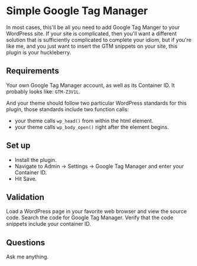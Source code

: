 # Simple Google Tag Manager

In most cases, this'll be all you need to add Google Tag Manger to your WordPress site. If your site is complicated, then you'll want a different solution that is sufficiently complicated to complete your idiom, but if you're like me, and you just want to insert the GTM snippets on your site, this plugin is your huckleberry.

## Requirements

Your own Google Tag Manager account, as well as its Container ID. It probably looks like: `GTM-Z3V1L`.

And your theme should follow two particular WordPress standards for this plugin, those standards include two function calls:

- your theme calls `wp_head()` from within the <head> html element.
- your theme calls `wp_body_open()` right after the <body> element begins.

## Set up

- Install the plugin.
- Navigate to Admin -> Settings -> Google Tag Manager and enter your Container ID.
- Hit Save.

## Validation

Load a WordPress page in your favorite web browser and view the source code. Search the code for Google Tag Manager. Verify that the code snippets include your container ID.

## Questions

Ask me anything.  